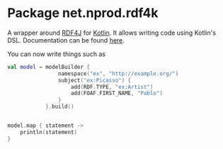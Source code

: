 # Package net.nprod.rdf4k 
A wrapper around [RDF4J](https://www.rdf4j.org) for [Kotlin](https://www.kotlinlang.org). It allows writing
code using Kotlin's DSL. Documentation can be found [here](https://bjonnh.github.io/rdf4k/).

You can now write things such as 

```kotlin
val model = modelBuilder {
                namespace("ex", "http://example.org/")
                subject("ex:Picasso") {
                    add(RDF.TYPE, "ex:Artist")
                    add(FOAF.FIRST_NAME, "Pablo")
                }
            }.build()


model.map { statement ->
    println(statement)
}
```
